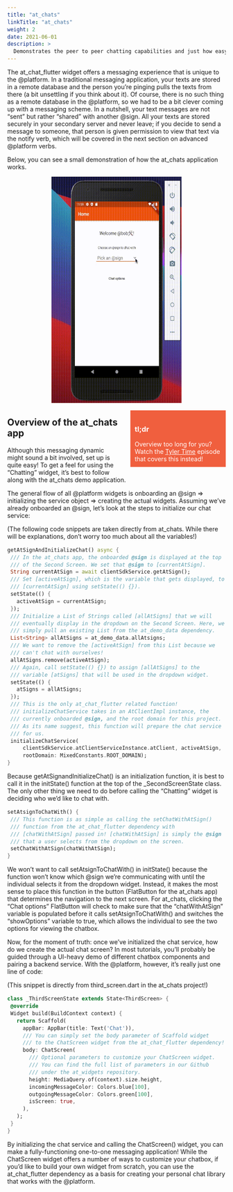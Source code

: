 ```yaml
---
title: "at_chats"
linkTitle: "at_chats"
weight: 2
date: 2021-06-01
description: >
  Demonstrates the peer to peer chatting capabilities and just how easy it is to implement into any project!
---
```


The at_chat_flutter widget offers a messaging experience that is unique to the @platform. In a traditional messaging application, your texts are stored in a remote database and the person you’re pinging pulls the texts from there (a bit unsettling if you think about it). Of course, there is no such thing as a remote database in the @platform, so we had to be a bit clever coming up with a messaging scheme. In a nutshell, your text messages are not “sent” but rather “shared” with another @sign. All your texts are stored securely in your secondary server and never leave; if you decide to send a message to someone, that person is given permission to view that text via the notify verb, which will be covered in the next section on advanced @platform verbs. 

Below, you can see a small demonstration of how the at_chats application works.

<p align="center">
  <img src="/Sample_Apps/at_chats_demo.gif" alt="at_chats" height= "520px" width= "300px"/>
</p>

<div style= "background-color:#F05F3E;color:white; min-height:100px;width:200px;position:relative; float:right;padding:10px;margin-bottom:20px;margin-left: 20px;">
<h3> tl;dr </h3>
Overview too long for you? Watch the <u>
<a href="https://www.youtube.com/watch?v=yJ1tYsIbvq8" style="color: white;">Tyler Time</a></u> episode that covers this instead!
</div>

## Overview of the at_chats app

Although this messaging dynamic might sound a bit involved, set up is quite easy! To get a feel for using the “Chatting” widget, it’s best to follow along with the at_chats demo application.

The general flow of all @platform widgets is onboarding an @sign => initializing the service object => creating the actual widgets. Assuming we’ve already onboarded an @sign, let’s look at the steps to initialize our chat service:

(The following code snippets are taken directly from at_chats. While there will be explanations, don’t worry too much about all the variables!)

```dart
getAtSignAndInitializeChat() async {
 /// In the at_chats app, the onboarded @sign is displayed at the top 
 /// of the Second Screen. We set that @sign to [currentAtSign].
 String currentAtSign = await clientSdkService.getAtSign();
 /// Set [activeAtSign], which is the variable that gets displayed, to
 /// [currentAtSign] using setState(() {}).
 setState(() {
   activeAtSign = currentAtSign;
 });
 /// Initialize a List of Strings called [allAtSigns] that we will 
 /// eventually display in the dropdown on the Second Screen. Here, we 
 /// simply pull an existing List from the at_demo_data dependency.
 List<String> allAtSigns = at_demo_data.allAtsigns;
 /// We want to remove the [activeAtSign] from this List because we 
 /// can't chat with ourselves!
 allAtSigns.remove(activeAtSign);
 /// Again, call setState(() {}) to assign [allAtSigns] to the 
 /// variable [atSigns] that will be used in the dropdown widget.
 setState(() {
   atSigns = allAtSigns;
 });
 /// This is the only at_chat_flutter related function! 
 /// initializeChatService takes in an AtClientImpl instance, the 
 /// currently onboarded @sign, and the root domain for this project. 
 /// As its name suggest, this function will prepare the chat service 
 /// for us.
 initializeChatService(
     clientSdkService.atClientServiceInstance.atClient, activeAtSign,
     rootDomain: MixedConstants.ROOT_DOMAIN);
}
```

Because getAtSignandInitializeChat() is an initialization function, it is best to call it in the initState() function at the top of the _SecondScreenState class. The only other thing we need to do before calling the “Chatting” widget is deciding who we’d like to chat with.

```dart
setAtsignToChatWith() {
 /// This function is as simple as calling the setChatWithAtSign() 
 /// function from the at_chat_flutter dependency with 
 /// [chatWithAtSign] passed in! [chatWithAtSign] is simply the @sign 
 /// that a user selects from the dropdown on the screen.
 setChatWithAtSign(chatWithAtSign);
}
```

We won’t want to call setAtsignToChatWith() in initState() because the function won’t know which @sign we’re communicating with until the individual selects it from the dropdown widget. Instead, it makes the most sense to place this function in the button (FlatButton for the at_chats app) that determines the navigation to the next screen. For at_chats, clicking the “Chat options” FlatButton will check to make sure that the “chatWithAtSign” variable is populated before it calls setAtsignToChatWith() and switches the “showOptions” variable to true, which allows the individual to see the two options for viewing the chatbox. 

Now, for the moment of truth: once we’ve initialized the chat service, how do we create the actual chat screen? In most tutorials, you’ll probably be guided through a UI-heavy demo of different chatbox components and pairing a backend service. With the @platform, however, it’s really just one line of code:

(This snippet is directly from third_screen.dart in the at_chats project!)

```dart
class _ThirdScreenState extends State<ThirdScreen> {
 @override
 Widget build(BuildContext context) {
   return Scaffold(
     appBar: AppBar(title: Text('Chat')),
     /// You can simply set the body parameter of Scaffold widget
     /// to the ChatScreen widget from the at_chat_flutter dependency!
     body: ChatScreen(
       /// Optional parameters to customize your ChatScreen widget.
       /// You can find the full list of parameters in our Github 
       /// under the at_widgets repository.
       height: MediaQuery.of(context).size.height,
       incomingMessageColor: Colors.blue[100],
       outgoingMessageColor: Colors.green[100],
       isScreen: true,
     ),
   );
 }
}
```


By initializing the chat service and calling the ChatScreen() widget, you can make a fully-functioning one-to-one messaging application! While the ChatScreen widget offers a number of ways to customize your chatbox, if you’d like to build your own widget from scratch, you can use the at_chat_flutter dependency as a basis for creating your personal chat library that works with the @platform.  

